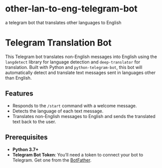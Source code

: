# other-lan-to-eng-telegram-bot
a telegram bot that translates other languages to English

# Telegram Translation Bot

This Telegram bot translates non-English messages into English using the `langdetect` library for language detection and `deep-translator` for translation. Built with Python and `python-telegram-bot`, this bot will automatically detect and translate text messages sent in languages other than English.

## Features

- Responds to the `/start` command with a welcome message.
- Detects the language of each text message.
- Translates non-English messages to English and sends the translated text back to the user.

## Prerequisites

- **Python 3.7+**
- **Telegram Bot Token**: You’ll need a token to connect your bot to Telegram. Get one from the [BotFather](https://core.telegram.org/bots#botfather).
